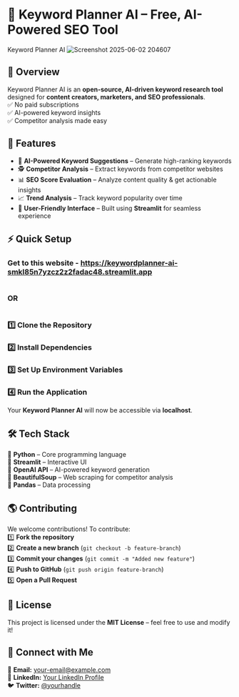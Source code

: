 # 🚀 Keyword Planner AI – Free, AI-Powered SEO Tool  


Keyword Planner AI ![Screenshot 2025-06-02 204607](https://github.com/user-attachments/assets/f3d6703a-c575-48c9-90a2-bc9f193c0df5) 


## 🔹 Overview  
Keyword Planner AI is an **open-source, AI-driven keyword research tool** designed for **content creators, marketers, and SEO professionals**.  
✅ No paid subscriptions  
✅ AI-powered keyword insights  
✅ Competitor analysis made easy  

## 📌 Features  
- 🔎 **AI-Powered Keyword Suggestions** – Generate high-ranking keywords  
- 🕵️ **Competitor Analysis** – Extract keywords from competitor websites  
- 📊 **SEO Score Evaluation** – Analyze content quality & get actionable insights  
- 📈 **Trend Analysis** – Track keyword popularity over time  
- 🎯 **User-Friendly Interface** – Built using **Streamlit** for seamless experience  

## ⚡ Quick Setup  

### Get to this website - https://keywordplanner-ai-smkl85n7yzcz2z2fadac48.streamlit.app
#

### OR

#
### 1️⃣ **Clone the Repository**  
### 2️⃣ **Install Dependencies**  
### 3️⃣ **Set Up Environment Variables**
### 4️⃣ **Run the Application**  
Your **Keyword Planner AI** will now be accessible via **localhost**.

## 🛠 Tech Stack  
🔹 **Python** – Core programming language  
🔹 **Streamlit** – Interactive UI  
🔹 **OpenAI API** – AI-powered keyword generation  
🔹 **BeautifulSoup** – Web scraping for competitor analysis  
🔹 **Pandas** – Data processing  

## 🌎 Contributing  
We welcome contributions! To contribute:  
1️⃣ **Fork the repository**  
2️⃣ **Create a new branch** (`git checkout -b feature-branch`)  
3️⃣ **Commit your changes** (`git commit -m "Added new feature"`)  
4️⃣ **Push to GitHub** (`git push origin feature-branch`)  
5️⃣ **Open a Pull Request**  

## 📜 License  
This project is licensed under the **MIT License** – feel free to use and modify it!  

## 🔗 Connect with Me  
📧 **Email:** your-email@example.com  
🔗 **LinkedIn:** [Your LinkedIn Profile](https://linkedin.com/in/your-profile)  
🐦 **Twitter:** [@yourhandle](https://twitter.com/yourhandle)  
